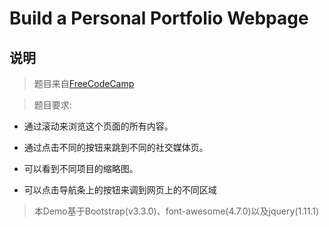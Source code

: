 # Build a Personal Portfolio Webpage
## 说明
>题目来自[FreeCodeCamp](https://www.freecodecamp.cn/challenges/build-a-personal-portfolio-webpage)

>题目要求:

- 通过滚动来浏览这个页面的所有内容。

- 通过点击不同的按钮来跳到不同的社交媒体页。

- 可以看到不同项目的缩略图。

- 可以点击导航条上的按钮来调到网页上的不同区域

>本Demo基于Bootstrap(v3.3.0)、font-awesome(4.7.0)以及jquery(1.11.1)